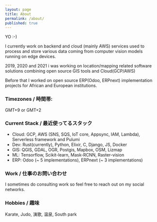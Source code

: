 ```yaml
---
layout: page
title: About
permalink: /about/
published: true
---
```


YO :-)

I currently work on backend and cloud (mainly AWS) services used to process and store various data coming from computer vision models running on edge devices.

2019, 2020 and 2021 i was working on location/mapping related software solutions combining open source GIS tools and Cloud(GCP/AWS)

Before that I worked on open source ERP(Odoo, ERPnext) implementation projects for African and European institutions.

### Timezones / 時間帯:
GMT+9 or GMT+2


### Current Stack / 最近使ってるスタック

- Cloud: GCP, AWS (SNS, SQS, IoT core, Appsync, IAM, Lambda), Serverless framework and Pulumi
- Dev: Rust(currently), Python, Elixir, C, Django, JS, Docker
- GIS: QGIS, GDAL, OGR, Postgis, Mapbox, OSM, Lizmap
- ML: Tensorflow, Scikit-learn, Mask-RCNN, Raster-vision
- ERP: Odoo (~ 5 implementations), ERPnext (~ 3 implementations)

### Work / 仕事のお問い合わせ

I sometimes do consulting work so feel free to reach out on my social networks.


### Hobbies / 趣味

Karate, Judo, 演歌, 温泉, South park
